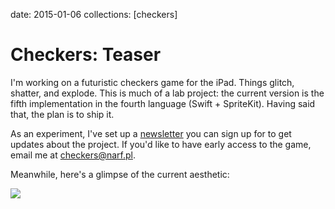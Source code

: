 date: 2015-01-06
collections: [checkers]

Checkers: Teaser
================

I'm working on a futuristic checkers game for the iPad.  Things glitch,
shatter, and explode.  This is much of a lab project: the current
version is the fifth implementation in the fourth language (Swift +
SpriteKit).  Having said that, the plan is to ship it.

As an experiment, I've set up a [newsletter][] you can sign up for to
get updates about the project.  If you'd like to have early access to
the game, email me at <checkers@narf.pl>.

  [newsletter]: http://eepurl.com/baKQjf

Meanwhile, here's a glimpse of the current aesthetic:

[![](4-min.png)](4.png)
